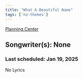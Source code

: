 ```yaml
---
title: "What A Beautiful Name"
tags: ['no-themes']
---
```


[Planning Center](https://services.planningcenteronline.com/songs/14550679)

## Songwriter(s): None
### Last scheduled: Jan 19, 2025          

No Lyrics
